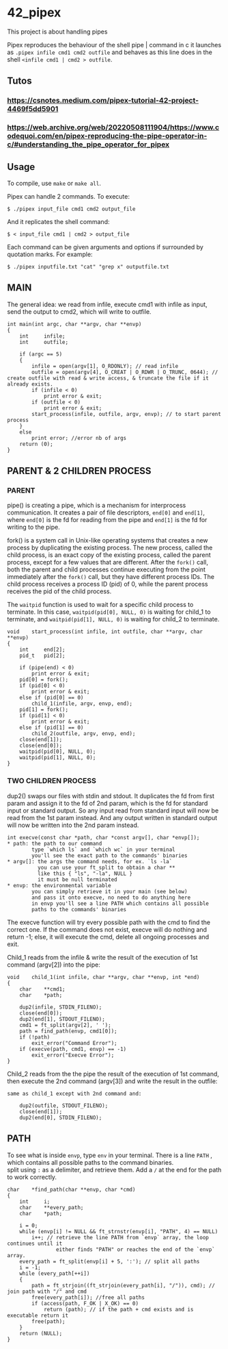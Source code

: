# 42_pipex

This project is about handling pipes<br>

Pipex reproduces the behaviour of the shell pipe | command in c it launches as
`.pipex infile cmd1 cmd2 outfile` and behaves as this line does in the shell `<infile cmd1 | cmd2 > outfile`.

## Tutos
### https://csnotes.medium.com/pipex-tutorial-42-project-4469f5dd5901
### https://web.archive.org/web/20220508111904/https://www.codequoi.com/en/pipex-reproducing-the-pipe-operator-in-c/#understanding_the_pipe_operator_for_pipex

## Usage
To compile, use ```make``` or  ```make all```.

Pipex can handle 2 commands. To execute:

```
$ ./pipex input_file cmd1 cmd2 output_file
```
And it replicates the shell command:
```
$ < input_file cmd1 | cmd2 > output_file
```

Each command can be given arguments and options if surrounded by quotation marks. For example:
```
$ ./pipex inputfile.txt "cat" "grep x" outputfile.txt
```

## MAIN

The general idea: we read from infile, execute cmd1 with infile as input, send the output to cmd2, which will write to outfile.


```
int	main(int argc, char **argv, char **envp)
{
	int		infile;
	int		outfile;

	if (argc == 5)
	{
		infile = open(argv[1], O_RDONLY); // read infile
		outfile = open(argv[4], O_CREAT | O_RDWR | O_TRUNC, 0644); // create outfile with read & write access, & truncate the file if it already exists. 
		if (infile < 0)
			print error & exit;
		if (outfile < 0)
			print error & exit;
		start_process(infile, outfile, argv, envp); // to start parent process
	}
	else
		print error; //error nb of args
	return (0);
}
```
## PARENT & 2 CHILDREN PROCESS

### PARENT

pipe() is creating a pipe, which is a mechanism for interprocess communication. 
It creates a pair of file descriptors, `end[0]` and `end[1]`, where `end[0]` is the fd 
for reading from the pipe and `end[1]` is the fd for writing to the pipe.

fork() is a system call in Unix-like operating systems that creates a new process by
duplicating the existing process. The new process, called the child process, is an exact
copy of the existing process, called the parent process, except for a few values that are
different. After the `fork()` call, both the parent and child processes continue executing
from the point immediately after the `fork()` call, but they have different process IDs.
The child process receives a process ID (pid) of 0, while the parent process receives the
pid of the child process.

The `waitpid` function is used to wait for a specific child process to 
terminate. In this case, `waitpid(pid[0], NULL, 0)` is waiting for child_1 
to terminate, and `waitpid(pid[1], NULL, 0)` is waiting for child_2 to terminate.

```
void	start_process(int infile, int outfile, char **argv, char **envp)
{
	int		end[2];
	pid_t	pid[2];

	if (pipe(end) < 0)
		print error & exit;
	pid[0] = fork();
	if (pid[0] < 0)
		print error & exit;
	else if (pid[0] == 0)
		child_1(infile, argv, envp, end);
	pid[1] = fork();
	if (pid[1] < 0)
        print error & exit;
	else if (pid[1] == 0)
		child_2(outfile, argv, envp, end);
	close(end[1]);
	close(end[0]);
	waitpid(pid[0], NULL, 0);
	waitpid(pid[1], NULL, 0);
}
```
### TWO CHILDREN PROCESS

dup2() swaps our files with stdin and stdout. It duplicates the fd from first param 
and assign it to the fd of 2nd param, which is the fd for standard input or standard output. 
So any input read from standard input will now be read from the 1st param instead.
And any output written in standard output will now be written into the 2nd param instead.

```
int execve(const char *path, char *const argv[], char *envp[]);
* path: the path to our command  
        type `which ls` and `which wc` in your terminal  
        you'll see the exact path to the commands' binaries
* argv[]: the args the command needs, for ex. `ls -la`  
          you can use your ft_split to obtain a char **  
          like this { "ls", "-la", NULL }  
          it must be null terminated
* envp: the environmental variable  
        you can simply retrieve it in your main (see below)  
        and pass it onto execve, no need to do anything here  
        in envp you'll see a line PATH which contains all possible  
        paths to the commands' binaries
```

The execve function will try every possible path with the cmd to find the correct one. 
If the command does not exist, execve will do nothing and return -1; else, it will execute the cmd, delete all ongoing processes and exit. 

Child_1 reads from the infile & write the result of the execution of 1st command (argv[2]) 
into the pipe:

```
void	child_1(int infile, char **argv, char **envp, int *end)
{
	char	**cmd1;
	char	*path;

	dup2(infile, STDIN_FILENO);
	close(end[0]);
	dup2(end[1], STDOUT_FILENO);
	cmd1 = ft_split(argv[2], ' ');
	path = find_path(envp, cmd1[0]);
	if (!path)
		exit_error("Command Error");
	if (execve(path, cmd1, envp) == -1)
		exit_error("Execve Error");
}
```
Child_2 reads from the the pipe the result of the execution of 1st command, then execute the 
2nd command (argv[3]) and write the result in the outfile:

```
same as child_1 except with 2nd command and:

	dup2(outfile, STDOUT_FILENO);
	close(end[1]);
	dup2(end[0], STDIN_FILENO);
```

## PATH

To see what is inside `envp`, type `env` in your terminal. 
There is a line `PATH` , which contains all possible paths to the command binaries.  
split using `:` as a delimiter, and retrieve them. Add a `/` at the end for the path to work correctly.

```
char	*find_path(char **envp, char *cmd)
{
	int		i;
	char	**every_path;
	char	*path;

	i = 0;
	while (envp[i] != NULL && ft_strnstr(envp[i], "PATH", 4) == NULL)
		i++; // retrieve the line PATH from `envp` array, the loop continues until it 
				either finds "PATH" or reaches the end of the `envp` array.
	every_path = ft_split(envp[i] + 5, ':'); // split all paths
	i = -1;
	while (every_path[++i])
	{
		path = ft_strjoin((ft_strjoin(every_path[i], "/")), cmd); // join path with "/" and cmd
		free(every_path[i]); //free all paths
		if (access(path, F_OK | X_OK) == 0)
			return (path); // if the path + cmd exists and is executable return it
		free(path);
	}
	return (NULL);
}
```